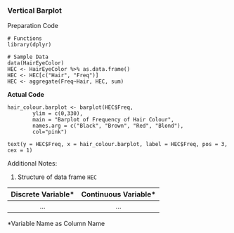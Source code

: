 ### Vertical Barplot
Preparation Code
```
# Functions
library(dplyr)

# Sample Data
data(HairEyeColor)
HEC <- HairEyeColor %>% as.data.frame()
HEC <- HEC[c("Hair", "Freq")]
HEC <- aggregate(Freq~Hair, HEC, sum)
```
**Actual Code**
```
hair_colour.barplot <- barplot(HEC$Freq,
        ylim = c(0,330),
        main = "Barplot of Frequency of Hair Colour",
        names.arg = c("Black", "Brown", "Red", "Blond"),
        col="pink")

text(y = HEC$Freq, x = hair_colour.barplot, label = HEC$Freq, pos = 3, cex = 1)
```
Additional Notes:
1. Structure of data frame `HEC`

| Discrete Variable* | Continuous Variable* |
| :---: | :---: |
| ... | ... |

\*Variable Name as Column Name
